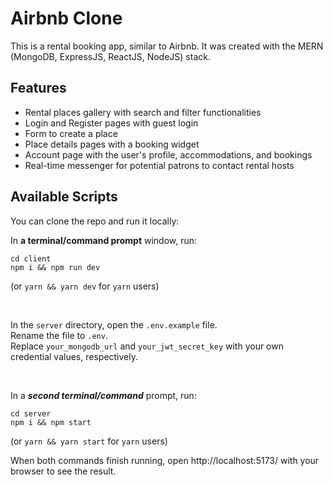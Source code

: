 # Airbnb Clone

This is a rental booking app, similar to Airbnb. It was created with the MERN (MongoDB, ExpressJS, ReactJS, NodeJS) stack.

## Features

- Rental places gallery with search and filter functionalities
- Login and Register pages with guest login
- Form to create a place
- Place details pages with a booking widget
- Account page with the user's profile, accommodations, and bookings
- Real-time messenger for potential patrons to contact rental hosts

## Available Scripts

You can clone the repo and run it locally:

In **a terminal/command prompt** window, run:

```
cd client
npm i && npm run dev
```

(or `yarn && yarn dev` for `yarn` users)
&nbsp;

&nbsp;

In the `server` directory, open the `.env.example` file.<br>
Rename the file to `.env`.<br>
Replace `your_mongodb_url` and `your_jwt_secret_key` with your own credential values, respectively.
&nbsp;

&nbsp;

In a **_second terminal/command_** prompt, run:

```
cd server
npm i && npm start
```

(or `yarn && yarn start` for `yarn` users)

When both commands finish running, open http://localhost:5173/ with your browser to see the result.
